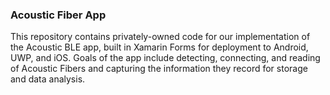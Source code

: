 ### Acoustic Fiber App

This repository contains privately-owned code for our implementation of the Acoustic BLE app,
built in Xamarin Forms for deployment to Android, UWP, and iOS. Goals of the app include
detecting, connecting, and reading of Acoustic Fibers and capturing the information they record for
storage and data analysis.